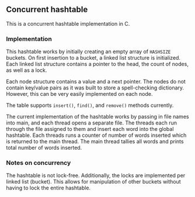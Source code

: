 ## Concurrent hashtable

This is a concurrent hashtable implementation in C.

### Implementation

This hashtable works by initially creating an empty array of `HASHSIZE` buckets. On first insertion to a bucket, a linked list structure is initialized. Each linked list structure contains a pointer to the head, the count of nodes, as well as a lock.

Each node structure contains a value and a next pointer. The nodes do not contain key/value pairs as it was built to store a spell-checking dictionary. However, this can be very easily implemented on each node.

The table supports `insert()`, `find()`, and `remove()` methods currently. 

The current implementation of the hashtable works by passing in file names into main, and each thread opens a separate file. The threads each run through the file assigned to them and insert each word into the global hashtable. Each threads runs a counter of number of words inserted which is returned to the main thread. The main thread tallies all words and prints total number of words inserted.

### Notes on concurrency

The hashtable is not lock-free. Additionally, the locks are implemented per linked list (bucket). This allows for manipulation of other buckets without having to lock the entire hashtable.
